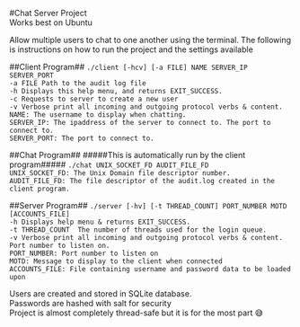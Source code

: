#Chat Server Project  
Works best on Ubuntu

Allow multiple users to chat to one another using the terminal.
The following is instructions on how to run the project and the settings available 

##Client Program##
`./client [-hcv] [-a FILE] NAME SERVER_IP SERVER_PORT`  
`-a FILE Path to the audit log file`  
`-h Displays this help menu, and returns EXIT_SUCCESS.`  
`-c Requests to server to create a new user`  
`-v Verbose print all incoming and outgoing protocol verbs & content.`  
`NAME: The username to display when chatting.`  
`SERVER_IP: The ipaddress of the server to connect to. The port to connect to.`   
`SERVER_PORT: The port to connect to.`  

##Chat Program##
#####This is automatically run by the client program#####
`./chat UNIX_SOCKET_FD AUDIT_FILE_FD`  
`UNIX_SOCKET_FD: The Unix Domain file descriptor number.`  
`AUDIT_FILE_FD: The file descriptor of the audit.log created in the client program.`  

##Server Program##
`./server [-hv] [-t THREAD_COUNT] PORT_NUMBER MOTD [ACCOUNTS_FILE]`  
`-h Displays help menu & returns EXIT_SUCCESS.`  
`-t THREAD_COUNT  The number of threads used for the login queue.`  
`-v Verbose print all incoming and outgoing protocol verbs & content. Port number to listen on.`  
`PORT_NUMBER: Port number to listen on`  
`MOTD: Message to display to the client when connected`  
`ACCOUNTS_FILE: File containing username and password data to be loaded upon`  

Users are created and stored in SQLite database.  
Passwords are hashed with salt for security  
Project is almost completely thread-safe but it is for the most part :sweat_smile:
